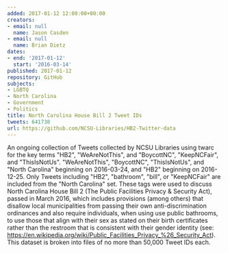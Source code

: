 ```yaml
---
added: 2017-01-12 12:00:00+00:00
creators:
- email: null
  name: Jason Casden
- email: null
  name: Brian Dietz
dates:
- end: '2017-01-12'
  start: '2016-03-14'
published: 2017-01-12
repository: GitHub
subjects:
- LGBTQ
- North Carolina
- Government
- Politics
title: North Carolina House Bill 2 Tweet IDs
tweets: 641738
url: https://github.com/NCSU-Libraries/HB2-Twitter-data
---
```


An ongoing collection of Tweets collected by NCSU Libraries using twarc for the key terms "HB2", "WeAreNotThis", and "BoycottNC", "KeepNCFair", and "ThisIsNotUs". "WeAreNotThis", "BoycottNC", "ThisIsNotUs", and "North Carolina" beginning on 2016-03-24, and "HB2" beginning on 2016-12-25. Only Tweets including "HB2", "bathroom", "bill", or "KeepNCFair" are included from the "North Carolina" set. These tags were used to discuss North Carolina House Bill 2 (The Public Facilities Privacy & Security Act), passed in March 2016, which includes provisions (among others) that disallow local municipalities from passing their own anti-discrimination ordinances and also require individuals, when using use public bathrooms, to use those that align with their sex as stated on their birth certificates rather than the restroom that is consistent with their gender identity (see: https://en.wikipedia.org/wiki/Public_Facilities_Privacy_%26_Security_Act). This dataset is broken into files of no more than 50,000 Tweet IDs each.
